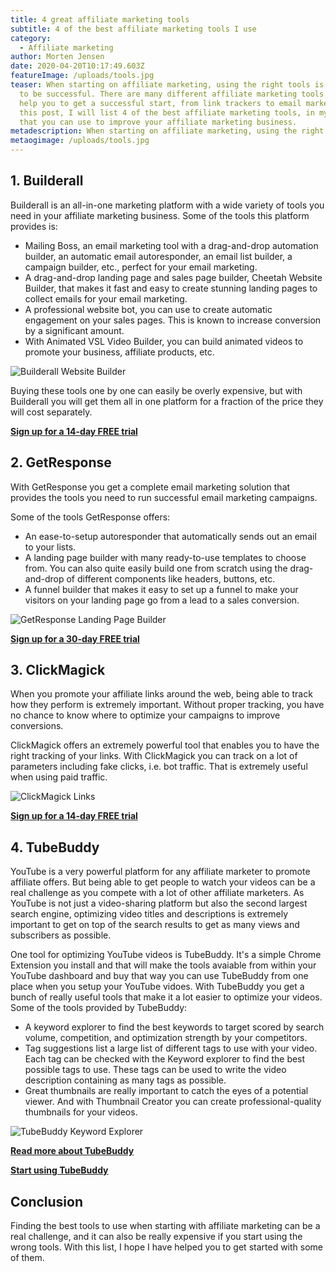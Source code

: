 ```yaml
---
title: 4 great affiliate marketing tools
subtitle: 4 of the best affiliate marketing tools I use
category:
  - Affiliate marketing
author: Morten Jensen
date: 2020-04-20T10:17:49.603Z
featureImage: /uploads/tools.jpg
teaser: When starting on affiliate marketing, using the right tools is paramount
  to be successful. There are many different affiliate marketing tools that can
  help you to get a successful start, from link trackers to email marketing. In
  this post, I will list 4 of the best affiliate marketing tools, in my opinion,
  that you can use to improve your affiliate marketing business.
metadescription: When starting on affiliate marketing, using the right tools is paramount to be successful. This list have some of the best tools to use.
metaogimage: /uploads/tools.jpg
---
```

## 1. Builderall

Builderall is an all-in-one marketing platform with a wide variety of tools you need in your affiliate marketing business. Some of the tools this platform provides is:

* Mailing Boss, an email marketing tool with a drag-and-drop automation builder, an automatic email autoresponder, an email list builder, a campaign builder, etc., perfect for your email marketing.
* A drag-and-drop landing page and sales page builder, Cheetah Website Builder, that makes it fast and easy to create stunning landing pages to collect emails for your email marketing.
* A professional website bot, you can use to create automatic engagement on your sales pages. This is known to increase conversion by a significant amount.
* With Animated VSL Video Builder, you can build animated videos to promote your business, affiliate products, etc.


![Builderall Website Builder](/uploads/builderall.png "Builderall Website Builder")

Buying these tools one by one can easily be overly expensive, but with Builderall you will get them all in one platform for a fraction of the price they will cost separately.

**[Sign up for a 14-day FREE trial](https://office.builderall.com/us/franchise/share/1250849/?sd=default_ilm&tid=makemoneyonlineninjatoolslist)**

## 2. GetResponse

With GetResponse you get a complete email marketing solution that provides the tools you need to run successful email marketing campaigns. 

Some of the tools GetResponse offers:

* An ease-to-setup autoresponder that automatically sends out an email to your lists.
* A landing page builder with many ready-to-use templates to choose from. You can also quite easily build one from scratch using the drag-and-drop of different components like headers, buttons, etc.
* A funnel builder that makes it easy to set up a funnel to make your visitors on your landing page go from a lead to a sales conversion.

![GetResponse Landing Page Builder](/uploads/getresponse.png "GetResponse Landing Page Builder")

**[Sign up for a 30-day FREE trial](https://www.getresponse.com/?a=pEkMFNHHwP&c=makemoneyonlineninjatoolslist)**

## 3. ClickMagick

When you promote your affiliate links around the web, being able to track how they perform is extremely important. Without proper tracking, you have no chance to know where to optimize your campaigns to improve conversions.

ClickMagick offers an extremely powerful tool that enables you to have the right tracking of your links. With ClickMagick you can track on a lot of parameters including fake clicks, i.e. bot traffic. That is extremely useful when using paid traffic.

![ClickMagick Links](/uploads/clickmagick.png "ClickMagick Links")

**[Sign up for a 14-day FREE trial](https://www.clickmagick.com/go/makemoneyonlineninja/homepage/blog)**

## 4. TubeBuddy

YouTube is a very powerful platform for any affiliate marketer to promote affiliate offers. But being able to get people to watch your videos can be a real challenge as you compete with a lot of other affiliate marketers. As YouTube is not just a video-sharing platform but also the second largest search engine, optimizing video titles and descriptions is extremely important to get on top of the search results to get as many views and subscribers as possible.

One tool for optimizing YouTube videos is TubeBuddy. It's a simple Chrome Extension you install and that will make the tools avaiable from within your YouTube dashboard and buy that way you can use TubeBuddy from one place when you setup your YouTube vidoes.
With TubeBuddy you get a bunch of really useful tools that make it a lot easier to optimize your videos. Some of the tools provided by TubeBuddy:

* A keyword explorer to find the best keywords to target scored by search volume, competition, and optimization strength by your competitors.
* Tag suggestions list a large list of different tags to use with your video. Each tag can be checked with the Keyword explorer to find the best possible tags to use. These tags can be used to write the video description containing as many tags as possible.
* Great thumbnails are really important to catch the eyes of a potential viewer. And with Thumbnail Creator you can create professional-quality thumbnails for your videos.

![TubeBuddy Keyword Explorer](/uploads/tubebuddy-keyword-explorer.jpg "TubeBuddy Keyword Explorer")

**[Read more about TubeBuddy](https://www.makemoneyonlineninja.com/blog/optimize-youtube-videos-with-tubebuddy/)**

**[Start using TubeBuddy](https://www.tubebuddy.com/makemoneyonlineninja/makemoneyonlineninjatoolslist)**

## Conclusion

Finding the best tools to use when starting with affiliate marketing can be a real challenge, and it can also be really expensive if you start using the wrong tools. With this list, I hope I have helped you to get started with some of them.